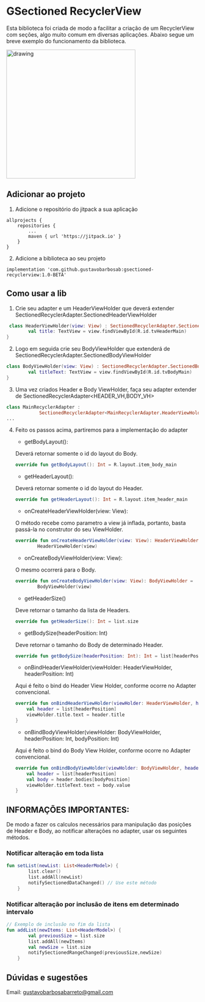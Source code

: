 # GSectioned RecyclerView

Esta biblioteca foi criada de modo a facilitar a criação de um RecyclerView com seções, algo muito comum em diversas aplicações.
Abaixo segue um breve exemplo do funcionamento da biblioteca.

<img src="project_list.gif" alt="drawing" width="338" heigh="600"/>

## Adicionar ao projeto

1. Adicione o repositório do jitpack a sua aplicação
```
allprojects {
	repositories {
		...
		maven { url 'https://jitpack.io' }
	}
}
```
2. Adicione a biblioteca ao seu projeto
```
implementation 'com.github.gustavobarbosab:gsectioned-recyclerview:1.0-BETA'

```

## Como usar a lib

1. Crie seu adapter e um HeaderViewHolder que deverá extender SectionedRecyclerAdapter.SectionedHeaderViewHolder

```kotlin
 class HeaderViewHolder(view: View) : SectionedRecyclerAdapter.SectionedHeaderViewHolder(view) {
        val title: TextView = view.findViewById(R.id.tvHeaderMain)
}
```
2. Logo em seguida crie seu BodyViewHolder que extenderá de SectionedRecyclerAdapter.SectionedBodyViewHolder

```kotlin
class BodyViewHolder(view: View) : SectionedRecyclerAdapter.SectionedBodyViewHolder(view) {
        val titleText: TextView = view.findViewById(R.id.tvBodyMain)
}
```

3. Uma vez criados Header e Body ViewHolder, faça seu adapter extender de SectionedRecyclerAdapter<HEADER_VH,BODY_VH>

```kotlin
class MainRecyclerAdapter :
            SectionedRecyclerAdapter<MainRecyclerAdapter.HeaderViewHolder,MainRecyclerAdapter.BodyViewHolder>()
...
```
4. Feito os passos acima, partiremos para a implementação do adapter

    * getBodyLayout():
    
    Deverá retornar somente o id do layout do Body.
    ```kotlin
    override fun getBodyLayout(): Int = R.layout.item_body_main
    ```

    * getHeaderLayout():
    
    Deverá retornar somente o id do layout do Header.
    ```kotlin
    override fun getHeaderLayout(): Int = R.layout.item_header_main
    ```
    * onCreateHeaderViewHolder(view: View): 
    
    O método recebe como parametro a view já inflada, portanto, basta passá-la no construtor do seu ViewHolder.

    ```kotlin
    override fun onCreateHeaderViewHolder(view: View): HeaderViewHolder =
            HeaderViewHolder(view)
    ```
    
    * onCreateBodyViewHolder(view: View):
    
    O mesmo ocorrerá para o Body.

    ```kotlin
    override fun onCreateBodyViewHolder(view: View): BodyViewHolder =
            BodyViewHolder(view)
    ```
    * getHeaderSize()
    
    Deve retornar o tamanho da lista de Headers.
    ```kotlin
    override fun getHeaderSize(): Int = list.size
    ```
    * getBodySize(headerPosition: Int)
    
    Deve retornar o tamanho do Body de determinado Header.
    ```kotlin
    override fun getBodySize(headerPosition: Int): Int = list[headerPosition].bodies.size
    ```
    * onBindHeaderViewHolder(viewHolder: HeaderViewHolder, headerPosition: Int) 
    
    Aqui é feito o bind do Header View Holder, conforme ocorre no Adapter convencional.
    ```kotlin
    override fun onBindHeaderViewHolder(viewHolder: HeaderViewHolder, headerPosition: Int) {
        val header = list[headerPosition]
        viewHolder.title.text = header.title
    }
    ```
    
    * onBindBodyViewHolder(viewHolder: BodyViewHolder, headerPosition: Int, bodyPosition: Int)
    
    Aqui é feito o bind do Body View Holder, conforme ocorre no Adapter convencional.
    ```kotlin
    override fun onBindBodyViewHolder(viewHolder: BodyViewHolder, headerPosition: Int, bodyPosition: Int) {
        val header = list[headerPosition]
        val body = header.bodies[bodyPosition]
        viewHolder.titleText.text = body.value
    }
    ```
## INFORMAÇÕES IMPORTANTES: 
De modo a fazer os calculos necessários para manipulação das posições de Header e Body, ao notificar alterações no adapter, usar os seguintes métodos.

### Notificar alteração em toda lista
```kotlin
fun setList(newList: List<HeaderModel>) {
        list.clear()
        list.addAll(newList)
        notifySectionedDataChanged() // Use este método
    }
```

### Notificar alteração por inclusão de itens em determinado intervalo
```kotlin
// Exemplo de inclusão no fim da lista
fun addList(newItems: List<HeaderModel>) {
        val previousSize = list.size
        list.addAll(newItems)
        val newSize = list.size
        notifySectionedRangeChanged(previousSize,newSize)
    }

```

## Dúvidas e sugestões
Email: gustavobarbosabarreto@gmail.com
